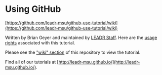 # Using GitHub

[https://github.com/leadr-msu/github-use-tutorial/wiki](https://github.com/leadr-msu/github-use-tutorial/wiki)

Written by Brian Geyer and maintained by [LEADR Staff](http://leadr.msu.edu/). Here are the [usage rights](https://github.com/leadr-msu/github-use-tutorial/blob/master/License.MD) associated with this tutorial.

Please see the ["wiki" section](https://github.com/leadr-msu/github-use-tutorial/wiki) of this repository to view the tutorial.

Find all of our tutorials at [http://leadr-msu.github.io/](http://leadr-msu.github.io/). 
